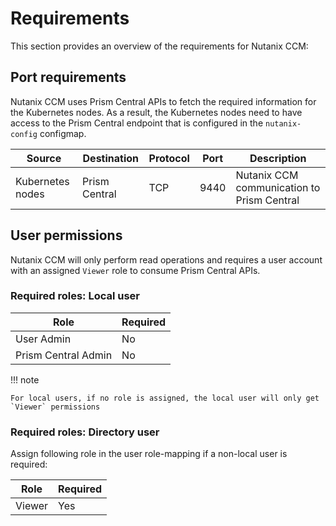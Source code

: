 # Requirements

This section provides an overview of the requirements for Nutanix CCM:

## Port requirements

Nutanix CCM uses Prism Central APIs to fetch the required information for the Kubernetes nodes. As a result, the Kubernetes nodes need to have access to the Prism Central endpoint that is configured in the `nutanix-config` configmap.

|Source            |Destination         |Protocol  |Port |Description                               |
|------------------|--------------------|----------|-----|------------------------------------------|
|Kubernetes nodes  |Prism Central       |TCP       |9440 |Nutanix CCM communication to Prism Central|

## User permissions
Nutanix CCM will only perform read operations and requires a user account with an assigned `Viewer` role to consume Prism Central APIs.

### Required roles: Local user

|Role               |Required|
|-------------------|--------|
|User Admin         |No      |
|Prism Central Admin|No      |

!!! note

    For local users, if no role is assigned, the local user will only get `Viewer` permissions

### Required roles: Directory user

Assign following role in the user role-mapping if a non-local user is required: 

|Role               |Required|
|-------------------|--------|
|Viewer             |Yes     |
